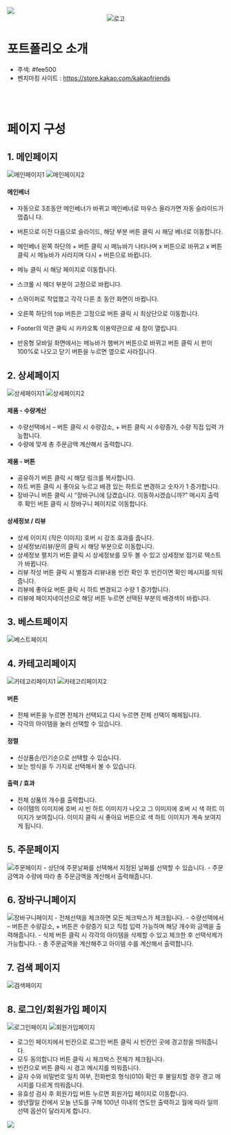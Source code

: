 <img src="https://capsule-render.vercel.app/api?type=waving&color=FEE500&height=150&section=header" />

<div align="center">
    <img src="./img/kakaofrends_logo.PNG" alt="로고">
</div>

# 포트폴리오 소개
- 주색: #fee500
- 벤치마킹 사이트 : https://store.kakao.com/kakaofriends

<br><br>

# 페이지 구성
## 1. 메인페이지
<img src="./img/readme_main1.png" alt="메인페이지1">
<img src="./img/readme_main2.png" alt="메인페이지2">

#### 메인베너 
- 자동으로 3초동안 메인베너가 바뀌고 메인베너로 마우스 올라가면 자동 슬라이드가 멈춥니
다. 
- 버튼으로 이전 다음으로 슬라이드, 해당 부분 버튼 클릭 시 해당 베너로 이동합니다. 
- 메인베너 왼쪽 하단의 + 버튼 클릭 시 메뉴바가 나타나며 x 버튼으로 바뀌고 x 버튼 클릭 시 메뉴바가
사라지며 다시 + 버튼으로 바뀝니다.

- 메뉴 클릭 시 해당 페이지로 이동합니다.
- 스크롤 시 헤더 부분이 고정으로 바뀝니다. 
- 스와이퍼로 작업했고 각각 다른 초 동안 화면이 바뀝니다. 

- 오른쪽 하단의 top 버튼은 고정으로 버튼 클릭 시 최상단으로 이동합니다. 
- Footer의 약관 클릭 시 카카오톡 이용약관으로 새 창이 열립니다.

- 반응형 
모바일 화면에서는 메뉴바가 햄버거 버튼으로 바뀌고 버튼 클릭 시 판이 100%로 나오고 닫기 버튼을 누르면 옆으로 사라집니다.


## 2. 상세페이지
<img src="./img/readme_detail1.png" alt="상세페이지1">
<img src="./img/readme_detail2.png" alt="상세페이지2">

#### 제품 - 수량계산
- 수량선택에서 – 버튼 클릭 시 수량감소, + 버튼 클릭 시 수량증가, 수량 직접 입력 가능합니다.
- 수량에 맞게 총 주문금액 계산해서 출력합니다.
#### 제품 - 버튼
- 공유하기 버튼 클릭 시 해당 링크를 복사합니다.
- 하트 버튼 클릭 시 좋아요 누르고 배경 있는 하트로 변경하고 숫자가 1 증가합니다. 
- 장바구니 버튼 클릭 시 “장바구니에 담겼습니다. 이동하시겠습니까?” 메시지 출력 후 확인 버튼 클릭 시
장바구니 페이지로 이동합니다.
#### 상세정보 / 리뷰 
- 상세 이미지 (작은 이미지) 호버 시 강조 효과를 줍니다. 
- 상세정보/리뷰/문의 클릭 시 해당 부분으로 이동합니다. 
- 상세정보 펼치기 버튼 클릭 시 상세정보를 모두 볼 수 있고 상세정보 접기로 텍스트가 바뀝니다. 
- 리뷰 작성 버튼 클릭 시 별점과 리뷰내용 빈칸 확인 후 빈칸이면 확인 메시지를 띄워줍니다.
- 리뷰에 좋아요 버튼 클릭 시 하트 변경되고 수량 1 증가합니다.
- 리뷰에 페이지네이션으로 해당 버튼 누르면 선택된 부분의 배경색이 바뀝니다. 

## 3. 베스트페이지
<img src="./img/readme_best.png" alt="베스트페이지">

## 4. 카테고리페이지
<img src="./img/readme_category1.png" alt="카테고리페이지1">
<img src="./img/readme_category2.png" alt="카테고리페이지2">

#### 버튼 
- 전체 버튼을 누르면 전체가 선택되고 다시 누르면 전체 선택이 해제됩니다. 
- 각각의 아이템을 눌러 선택할 수 있습니다.
#### 정렬
- 신상품순/인기순으로 선택할 수 있습니다.
- 보는 방식을 두 가지로 선택해서 볼 수 있습니다.
#### 출력 / 효과
- 전체 상품의 개수를 출력합니다.
- 아이템의 이미지에 호버 시 빈 하트 이미지가 나오고 그 이미지에 호버 시 색 하트 이미지가 보여집니다. 이미지 클릭 시 좋아요 버튼으로 색 하트 이미지가 계속 보여지게 됩니다.


## 5. 주문페이지
<img src="./img/readme_order.png" alt="주문페이지">
- 상단에 주문날짜를 선택해서 지정된 날짜를 선택할 수 있습니다. 
- 주문금액과 수량에 따라 총 주문금액을 계산해서 출력해줍니다.

## 6. 장바구니페이지
<img src="./img/readme_cart.png" alt="장바구니페이지">
- 전체선택을 체크하면 모든 체크박스가 체크됩니다. 
- 수량선택에서 – 버튼은 수량감소, + 버튼은 수량증가 되고 직접 입력 가능하며 해당 개수와 금액을 출
력해줍니다. 
- 삭제 버튼 클릭 시 각각의 아이템을 삭제할 수 있고 체크한 후 선택삭제가 가능합니다. 
- 총 주문금액을 계산해주고 아이템 수를 계산해서 출력합니다.

## 7. 검색 페이지
<img src="./img/readme_search.png" alt="검색페이지">

## 8. 로그인/회원가입 페이지
<img src="./img/readme_login.png" alt="로그인페이지">
<img src="./img/readme_join.png" alt="회원가입페이지">

- 로그인 페이지에서 빈칸으로 로그인 버튼 클릭 시 빈칸인 곳에 경고창을 띄워줍니다. 
- 모두 동의합니다 버튼 클릭 시 체크박스 전체가 체크됩니다. 
- 빈칸으로 버튼 클릭 시 경고 메시지를 띄워줍니다.
- 글자 수와 비밀번호 일치 여부, 전화번호 형식(010) 확인 후 불일치할 경우 경고 메시지를 다르게 띄워줍니다. 
- 유효성 검사 후 회원가입 버튼 누르면 회원가입 페이지로 이동합니다.
- 생년월일 칸에서 오늘 년도를 구해 100년 이내의 연도만 출력하고 월에 따라 일의 선택 옵션이 달라지게 합니다. 

<img src="https://capsule-render.vercel.app/api?type=waving&color=FEE500&height=150&section=footer" />
